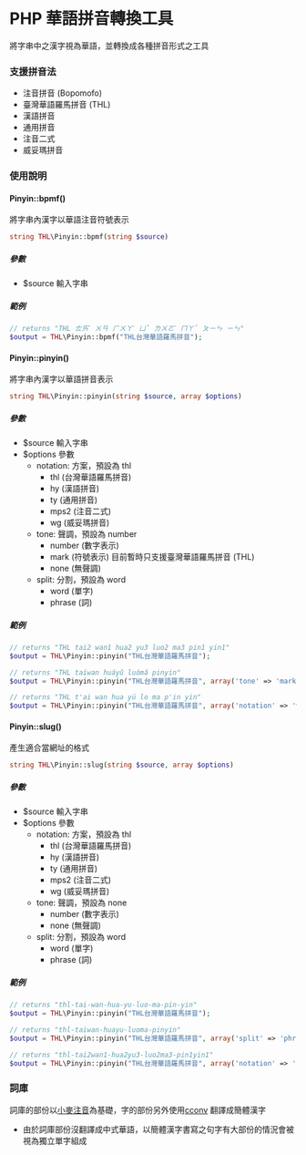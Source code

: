 # PHP 華語拼音轉換工具
將字串中之漢字視為華語，並轉換成各種拼音形式之工具

### 支援拼音法
* 注音拼音 (Bopomofo)
* 臺灣華語羅馬拼音 (THL)
* 漢語拼音
* 通用拼音
* 注音二式
* 威妥瑪拼音

### 使用說明
#### Pinyin::bpmf()
將字串內漢字以華語注音符號表示
```php
string THL\Pinyin::bpmf(string $source)
```
##### 參數
* $source 輸入字串

##### 範例
```php
// returns "THL ㄊㄞˊ ㄨㄢ ㄏㄨㄚˊ ㄩˇ ㄌㄨㄛˊ ㄇㄚˇ ㄆㄧㄣ ㄧㄣ"
$output = THL\Pinyin::bpmf("THL台灣華語羅馬拼音");
```
#### Pinyin::pinyin()
將字串內漢字以華語拼音表示
```php
string THL\Pinyin::pinyin(string $source, array $options)
```
##### 參數
* $source 輸入字串
* $options 參數
  * notation: 方案，預設為 thl
    * thl (台灣華語羅馬拼音)
    * hy (漢語拼音)
    * ty (通用拼音)
    * mps2 (注音二式)
    * wg (威妥瑪拼音)
  * tone: 聲調，預設為 number
    * number (數字表示)
    * mark (符號表示) 目前暫時只支援臺灣華語羅馬拼音 (THL)
    * none (無聲調)
  * split: 分割，預設為 word
    * word (單字) 
    * phrase (詞)

##### 範例
```php
// returns "THL tai2 wan1 hua2 yu3 luo2 ma3 pin1 yin1"
$output = THL\Pinyin::pinyin("THL台灣華語羅馬拼音");

// returns "THL taíwan huáyǔ luómǎ pinyin"
$output = THL\Pinyin::pinyin("THL台灣華語羅馬拼音", array('tone' => 'mark', 'split' => 'phrase'));

// returns "THL t'ai wan hua yü lo ma p'in yin"
$output = THL\Pinyin::pinyin("THL台灣華語羅馬拼音", array('notation' => 'wg', 'tone' => 'none', 'split' => 'word'));
```

#### Pinyin::slug()
產生適合當網址的格式

```php
string THL\Pinyin::slug(string $source, array $options)
```
##### 參數
* $source 輸入字串
* $options 參數
  * notation: 方案，預設為 thl
    * thl (台灣華語羅馬拼音)
    * hy (漢語拼音)
    * ty (通用拼音)
    * mps2 (注音二式)
    * wg (威妥瑪拼音)
  * tone: 聲調，預設為 none
    * number (數字表示)
    * none (無聲調)
  * split: 分割，預設為 word
    * word (單字)
    * phrase (詞)

##### 範例
```php
// returns "thl-tai-wan-hua-yu-luo-ma-pin-yin"
$output = THL\Pinyin::pinyin("THL台灣華語羅馬拼音");

// returns "thl-taiwan-huayu-luoma-pinyin"
$output = THL\Pinyin::pinyin("THL台灣華語羅馬拼音", array('split' => 'phrase'));

// returns "thl-tai2wan1-hua2yu3-luo2ma3-pin1yin1"
$output = THL\Pinyin::pinyin("THL台灣華語羅馬拼音", array('notation' => 'ty', 'tone' => 'number', 'split' => 'phrase'));
```

### 詞庫
詞庫的部份以[小麥注音](https://mcbopomofo.openvanilla.org)為基礎，字的部份另外使用[cconv](https://github.com/xiaoyjy/cconv) 翻譯成簡體漢字

* 由於詞庫部份沒翻譯成中式華語，以簡體漢字書寫之句字有大部份的情況會被視為獨立單字組成
